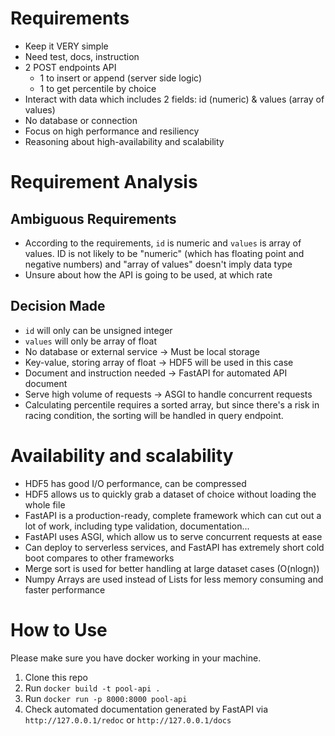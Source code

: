 # Requirements
- Keep it VERY simple
- Need test, docs, instruction
- 2 POST endpoints API
  - 1 to insert or append (server side logic)
  - 1 to get percentile by choice
- Interact with data which includes 2 fields: id (numeric) & values (array of values)
- No database or connection
- Focus on high performance and resiliency
- Reasoning about high-availability and scalability

# Requirement Analysis
## Ambiguous Requirements
- According to the requirements, `id` is numeric and `values` is array of values. ID is not likely to be "numeric" (which has floating point and negative numbers) and "array of values" doesn't imply data type
- Unsure about how the API is going to be used, at which rate

## Decision Made
- `id` will only can be unsigned integer
- `values` will only be array of float
- No database or external service -> Must be local storage
- Key-value, storing array of float -> HDF5 will be used in this case
- Document and instruction needed -> FastAPI for automated API document
- Serve high volume of requests -> ASGI to handle concurrent requests
- Calculating percentile requires a sorted array, but since there's a risk in racing condition, the sorting will be handled in query endpoint.

# Availability and scalability
- HDF5 has good I/O performance, can be compressed
- HDF5 allows us to quickly grab a dataset of choice without loading the whole file
- FastAPI is a production-ready, complete framework which can cut out a lot of work, including type validation, documentation...
- FastAPI uses ASGI, which allow us to serve concurrent requests at ease
- Can deploy to serverless services, and FastAPI has extremely short cold boot compares to other frameworks
- Merge sort is used for better handling at large dataset cases (O(nlogn))
- Numpy Arrays are used instead of Lists for less memory consuming and faster performance

# How to Use
Please make sure you have docker working in your machine.
1. Clone this repo
2. Run `docker build -t pool-api .`
3. Run `docker run -p 8000:8000 pool-api`
4. Check automated documentation generated by FastAPI via `http://127.0.0.1/redoc` or `http://127.0.0.1/docs`

